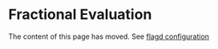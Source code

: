 # Fractional Evaluation

The content of this page has moved. See [flagd configuration](https://flagd.dev/reference/fractional_evaluation)
